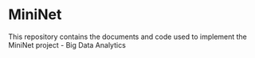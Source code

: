 # MiniNet
This repository contains the documents and code used to implement the MiniNet project - Big Data Analytics
